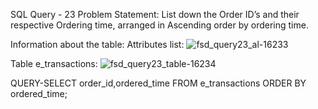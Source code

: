 SQL Query - 23
Problem Statement:
List down the Order ID’s and their respective Ordering time, arranged in Ascending order by ordering time.

Information about the table:
Attributes list: 
![fsd_query23_al-16233](https://user-images.githubusercontent.com/97792024/185155870-72066056-a636-458e-891a-583649873cf8.png)


Table e_transactions:
![fsd_query23_table-16234](https://user-images.githubusercontent.com/97792024/185155938-27c40b3b-9f71-4e0c-ba12-a40307d6f640.png)

QUERY-SELECT order_id,ordered_time FROM e_transactions ORDER BY ordered_time;
